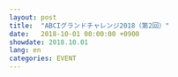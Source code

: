 ```yaml
---
layout: post
title:  "ABCIグランドチャレンジ2018（第2回）"
date:   2018-10-01 00:00:00 +0900
showdate: 2018.10.01
lang: en
categories: EVENT
---
```


